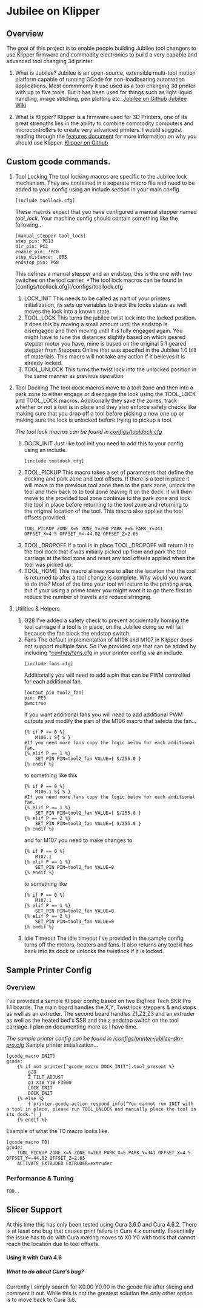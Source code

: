 Jubilee on Klipper
=======
## Overview
The goal of this project is to enable people building Jubilee tool changers to use Klipper firmware and commodity electronics to build a very capable and advanced tool changing 3d printer.

1. What is Jubilee?
Jubilee is an open-source, extensible multi-tool motion platform capable of running GCode for non-loadbearing automation applications. Most commmonly it use used as a tool changing 3d printer with up to five tools. But it has been used for things such as light liquid handling, image stitching, pen plotting etc.
[Jubilee on Github](https://github.com/machineagency/jubilee)
[Jubilee Wiki](https://jubilee3d.com/index.php?title=Main_Page)

2. What is Klipper?
Klipper is a firmware used for 3D Printers, one of its great strengths lies in the ability to combine commodity computers and microcontrollers to create very advanced printers. I would suggest reading through the [features document](https://www.klipper3d.org/Features.html) for more
information on why you should use Klipper. 
[Klipper on Github](https://github.com/KevinOConnor/klipper)


## Custom gcode commands.
1. Tool Locking
   The tool locking macros are specific to the Jubilee lock mechanism. They are contained in a seperate macro file and need to be added to your config using an include section in your main config.
   ~~~
   [include toollock.cfg]
   ~~~
   These macros expect that you have configured a manual stepper named *tool_lock*.
   Your machine config should contain something like the following..
   ~~~
   [manual_stepper tool_lock]
   step_pin: PE13
   dir_pin: PC2
   enable_pin: !PC0
   step_distance: .005
   endstop_pin: PG8
   ~~~
   This defines a manual stepper and an endstop, this is the one with two switches on the tool carrier. *The tool lock macros can be found in [configs/toollock.cfg](/configs/toollock.cfg
   1. LOCK_INIT
   This needs to be called as part of your printers initialization, its sets up variables to track the locks status as well moves the lock into a known state.
   2. TOOL_LOCK
   This turns the jubilee twist lock into the locked position. It does this by moving a small amount until the endstop is disengaged and then moving until it is fully engaged again. You might have to tune the distances slightly based on which geared stepper motor you have, mine is based on the original 5:1 geared stepper from Steppers Online that was specifed in the Jubilee 1.0 bill of materials. This macro will not take any action if it believes it is already locked.
   3. TOOL_UNLOCK
   This turns the twist lock into the unlocked position in the same manner as previous operation
2. Tool Docking
    The tool dock macros move to a tool zone and then into a park zone to either engage or disengage the lock using the TOOL_LOCK and TOOL_LOCK macros. Additionally they save the zones, track whether or not a tool is in place and they also enforce safety checks like making sure that you drop off a tool before picking a new one up or making sure the lock is unlocked before trying to pickup a tool.

    *The tool lock macros can be found in [configs/tooldock.cfg](/configs/tooldock.cfg)*
    1. DOCK_INIT
        Just like tool init you need to add this to your config using an include.
        ~~~
        [include tooldock.cfg]
        ~~~
    2. TOOL_PICKUP
    This macro takes a set of parameters that define the docking and park zone and tool offsets. If there is a tool in place it will move to the previous tool zone then to the park zone, unlock the tool and then back to to tool zone leaving it on the dock. It will then move to the provided tool zone continue to the park zone and lock the tool in place before returning to the tool zone and returning to the original location of the tool. This macro also applies the tool offsets provided.
        ```
        TOOL_PICKUP ZONE_X=5 ZONE_Y=260 PARK_X=5 PARK_Y=341 OFFSET_X=4.5 OFFSET_Y=-44.02 OFFSET_Z=2.65
        ```   
   3. TOOL_DROPOFF
   If a tool is in place TOOL_DROPOFF will return it to the tool dock that it was initially picked up from and park the tool carriage at the tool zone and reset any tool offsets applied when the tool was picked up.
   4. TOOL_HOME
   This macro allows you to alter the location that the tool is returned to after a tool change is complete. Why would you want to do this? Most of the time your tool will return to the printing area, but if your using a prime tower you might want it to go there first to reduce the number of travels and reduce stringing. 
3. Utilities & Helpers
   1. G28
    I've added a safety check to prevent accidentally homing the tool carriage if a tool is in place, on the Jubilee doing so will fail because the fan block the endstop switch. 
   2. Fans
    The default implementation of M106 and M107 in Klipper does not support multiple fans. So I've provided one that can be added by including *[configs/fans.cfg](/configs/fans.cfg) in your printer config via an include.
        ~~~
        [include fans.cfg]
        ~~~
        Additionally you will need to add a pin that can be PWM controlled for each additional fan.
        ~~~
        [output_pin tool2_fan]
        pin: PE5
        pwm:true
        ~~~
        If you want additional fans you will need to add additional PWM outputs and modify the part of the M106 macro that selects the fan...
        ~~~
        {% if P == 0 %}
            M106.1 S{ S }
        #If you need more fans copy the logic below for each additional fan.
        {% elif P == 1 %}
            SET_PIN PIN=tool2_fan VALUE={ S/255.0 } 
        {% endif %} 
        ~~~
        to something like this
        ~~~
        {% if P == 0 %}
            M106.1 S{ S }
        #If you need more fans copy the logic below for each additional fan.
        {% elif P == 1 %}
            SET_PIN PIN=tool2_fan VALUE={ S/255.0 } 
        {% elif P == 2 %}
            SET_PIN PIN=tool3_fan VALUE={ S/255.0 }
        {% endif %} 
        ~~~
        and for M107 you need to make changes to 
        ~~~
        {% if P == 0 %}
            M107.1
        {% elif P == 1 %}
            SET_PIN PIN=tool2_fan VALUE=0 
        {% endif %} 
        ~~~
        to something like
        ~~~
        {% if P == 0 %}
            M107.1
        {% elif P == 1 %}
            SET_PIN PIN=tool2_fan VALUE=0 
        {% elif P == 2 %}
            SET_PIN PIN=tool3_fan VALUE=0 
        {% endif %} 
    3. Idle Timeout
    The idle timeout I've provided in the sample config turns off the motors, heaters and fans. It also returns any tool it has back into its dock or unlocks the twistlock if it is locked. 

## Sample Printer Config
### Overview
I've provided a sample Klipper config based on two BigTree Tech SKR Pro 1.1 boards. The main board handles the X,Y, Twist lock steppers & end stops as well as an extruder. The second board handles Z1,Z2,Z3 and an extruder as well as the heated bed's SSR and the z endstop switch on the tool carriage. I plan on documenting more as I have time. 

*The sample printer config can be found in  [/configs/printer-jubilee-skr-pro.cfg](/configs/printer-jubilee-skr-pro.cfg)*
Sample printer initialization...
```
[gcode_macro INIT]
gcode:
    {% if not printer["gcode_macro DOCK_INIT"].tool_present %}
        g28
        Z_TILT_ADJUST
        g1 X10 Y10 F3000
        LOCK_INIT
        DOCK_INIT
    {% else %}
        { printer.gcode.action_respond_info("You cannot run INIT with a tool in place, please run TOOL_UNLOCK and manually place the tool in its dock.") }
    {% endif %}

```

Example of what the T0 macro looks like. 
```
[gcode_macro T0]
gcode:
	TOOL_PICKUP ZONE_X=5 ZONE_Y=260 PARK_X=5 PARK_Y=341 OFFSET_X=4.5 OFFSET_Y=-44.02 OFFSET_Z=2.65
	ACTIVATE_EXTRUDER EXTRUDER=extruder
```
### Performance & Tuning
    TBD..
## Slicer Support
At this time this has only been tested using Cura 3.6.0 and Cura 4.6.2. There is at least one bug that causes print failure in Cura 4.x currently. Essentially the issue has to do with Cura making moves to X0 Y0 with tools that cannot reach the location due to tool offsets.

#### Using it with Cura 4.6

##### What to do about Cura's bug?
Currently I simply search for X0.00 Y0.00 in the gcode file after slicing and comment it out. While this is not the greatest solution the only other option is to move back to Cura 3.6.
